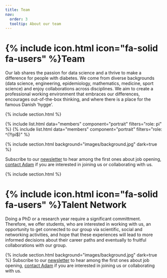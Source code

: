 ```yaml
---
title: Team
nav:
  order: 3
  tooltip: About our team
---
```


# {% include icon.html icon="fa-solid fa-users" %}Team

Our lab shares the passion for data science and a thrive to make a difference for people with diabetes. We come from diverse backgrounds (data science, engineering, epidemiology, mathematics, medicine, sport science) and enjoy collaborations across disciplines. We aim to create a professional working environment that embraces our differences, encourages out-of-the-box thinking, and where there is a place for the famous Danish ‘hygge’.

{% include section.html %}

{% include list.html data="members" component="portrait" filters="role: pi" %}
{% include list.html data="members" component="portrait" filters="role: ^(?!pi$)" %}

{% include section.html background="images/background.jpg" dark=true %}

Subscribe to our [newsletter](https://mailchi.mp/rm/hulman-lab-newsletter) to hear among the first ones about job opening, [contact Adam](mailto:adahul@rm.dk) if you are interested in joining us or collaborating with us.

{% include section.html %}

# {% include icon.html icon="fa-solid fa-users" %}Talent Network

Doing a PhD or a research year require a significant committment. Therefore, we offer students, who are interested in working with us, an opportunity to get connected to our group via scientific, social and networking activities, and hope that these experiences will lead to more informed decisions about their career paths and eventually to fruitful collaborations with our group. 

{% include section.html background="images/background.jpg" dark=true %}
Subscribe to our [newsletter](https://mailchi.mp/rm/hulman-lab-newsletter) to hear among the first ones about job opening, [contact Adam](mailto:adahul@rm.dk) if you are interested in joining us or collaborating with us.

